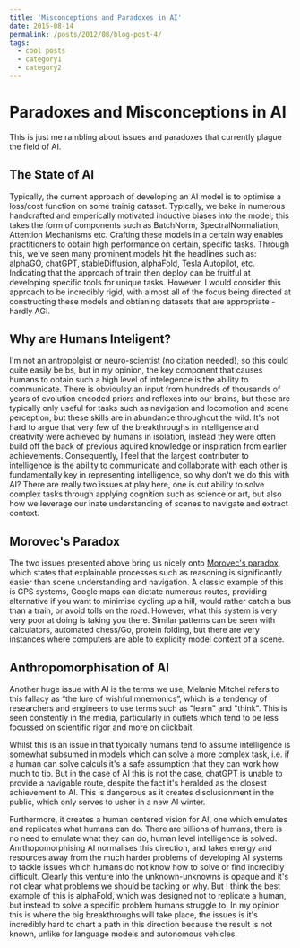 ```yaml
---
title: 'Misconceptions and Paradoxes in AI'
date: 2015-08-14
permalink: /posts/2012/08/blog-post-4/
tags:
  - cool posts
  - category1
  - category2
---
```


Paradoxes and Misconceptions in AI
======

This is just me rambling about issues and paradoxes that currently plague the field of AI.

The State of AI
------
Typically, the current approach of developing an AI model is to optimise a loss/cost function on some trainig dataset. Typically, we bake in numerous handcrafted and emperically motivated inductive biases into the model; this takes the form of components such as BatchNorm, SpectralNormaliation, Attention Mechanisms etc. Crafting these models in a certain way enables practitioners to obtain high performance on certain, specific tasks. Through this, we've seen many prominent models hit the headlines such as: alphaGO, chatGPT, stableDiffusion, alphaFold, Tesla Autopilot, etc. Indicating that the approach of train then deploy can be fruitful at developing specific tools for unique tasks. However, I would consider this approach to be incredibly rigid, with almost all of the focus being directed at constructing these models and obtianing datasets that are appropriate - hardly AGI.


Why are Humans Inteligent?
------
I'm not an antropolgist or neuro-scientist (no citation needed), so this could quite easily be bs, but in my opinion, the key component that causes humans to obtain such a high level of intelegence is the ability to communicate. There is obvioulsy an input from hundreds of thousands of years of evolution encoded priors and reflexes into our brains, but these are typically only useful for tasks such as navigation and locomotion and scene perception, but these skills are in abundance throughout the wild. It's not hard to argue that very few of the breakthroughs in intelligence and creativity were achieved by humans in isolation, instead they were often build off the back of previous aquired knowledge or inspiration from earlier achievements. Consequently, I feel that the largest contributer to intelligence is the ability to communicate and collaborate with each other is fundamentally key in representing intelligence, so why don't we do this with AI? There are really two issues at play here, one is out ability to solve complex tasks through applying cognition such as science or art, but also how we leverage our inate understanding of scenes to navigate and extract context. 

Morovec's Paradox
------
The two issues presented above bring us nicely onto [Morovec's paradox](https://en.wikipedia.org/wiki/Moravec%27s_paradox), which states that explainable processes such as reasoning is significantly easier than scene understanding and navigation. A classic example of this is GPS systems, Google maps can dictate numerous routes, providing alternative if you want to minimise cycling up a hill, would rather catch a bus than a train, or avoid tolls on the road. However, what this system is very very poor at doing is taking you there. Similar patterns can be seen with calculators, automated chess/Go, protein folding, but there are very instances where computers are able to explicity model context of a scene.


Anthropomorphisation of AI
------
Another huge issue with AI is the terms we use, Melanie Mitchel refers to this fallacy as “the lure of wishful mnemonics”, which is a tendency of researchers and engineers to use terms such as "learn" and "think". This is seen constently in the media, particularly in outlets which tend to be less focussed on scientific rigor and more on clickbait. 

Whilst this is an issue in that typically humans tend to assume intelligence is somewhat subsumed in models which can solve a more complex task, i.e. if a human can solve calculs it's a safe assumption that they can work how much to tip. But in the case of AI this is not the case, chatGPT is unable to provide a navigable route, despite the fact it's heralded as the closest achievement to AI. This is dangerous as it creates disolusionment in the public, which only serves to usher in a new AI winter.

Furthermore, it creates a human centered vision for AI, one which emulates and replicates what humans can do. There are billions of humans, there is no need to emulate what they can do, human level intelligence is solved. Anrthopomorphising AI normalises this direction, and takes energy and resources away from the much harder problems of developing AI systems to tackle issues which humans do not know how to solve or find incredibly difficult. Clearly this venture into the unknown-unknowns is opaque and it's not clear what problems we should be tacking or why. But I think the best example of this is alphaFold, which was designed not to replicate a human, but instead to solve a specific problem humans struggle to. In my opinion this is where the big breakthroughs will take place, the issues is it's incredibly hard to chart a path in this direction because the result is not known, unlike for language models and autonomous vehicles.

